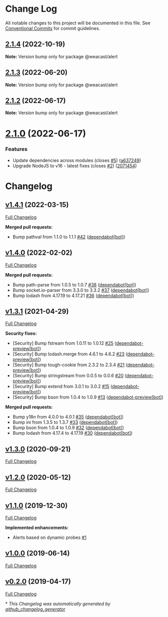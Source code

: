 # Change Log

All notable changes to this project will be documented in this file.
See [Conventional Commits](https://conventionalcommits.org) for commit guidelines.

## [2.1.4](https://github.com/weacast/weacast/compare/v2.1.3...v2.1.4) (2022-10-19)

**Note:** Version bump only for package @weacast/alert





## [2.1.3](https://github.com/weacast/weacast/compare/v2.1.2...v2.1.3) (2022-06-20)

**Note:** Version bump only for package @weacast/alert





## [2.1.2](https://github.com/weacast/weacast/compare/v2.1.1...v2.1.2) (2022-06-17)

**Note:** Version bump only for package @weacast/alert






# [2.1.0](https://github.com/weacast/weacast/compare/v2.0.3...v2.1.0) (2022-06-17)

### Features

* Update dependencies across modules (closes [#5](https://github.com/weacast/weacast/issues/5)) ([a637249](https://github.com/weacast/weacast/commit/a6372498954a246f2e1bfb2deecfcac4e3e70665))
* Upgrade NodeJS to v16 - latest fixes (closes [#2](https://github.com/weacast/weacast/issues/2)) ([2071454](https://github.com/weacast/weacast/commit/2071454415249f33ad16be37f5672606633250db))

# Changelog

## [v1.4.1](https://github.com/weacast/weacast-alert/tree/v1.4.1) (2022-03-15)

[Full Changelog](https://github.com/weacast/weacast-alert/compare/v1.4.0...v1.4.1)

**Merged pull requests:**

- Bump pathval from 1.1.0 to 1.1.1 [\#42](https://github.com/weacast/weacast-alert/pull/42) ([dependabot[bot]](https://github.com/apps/dependabot))

## [v1.4.0](https://github.com/weacast/weacast-alert/tree/v1.4.0) (2022-02-02)

[Full Changelog](https://github.com/weacast/weacast-alert/compare/v1.3.1...v1.4.0)

**Merged pull requests:**

- Bump path-parse from 1.0.5 to 1.0.7 [\#38](https://github.com/weacast/weacast-alert/pull/38) ([dependabot[bot]](https://github.com/apps/dependabot))
- Bump socket.io-parser from 3.3.0 to 3.3.2 [\#37](https://github.com/weacast/weacast-alert/pull/37) ([dependabot[bot]](https://github.com/apps/dependabot))
- Bump lodash from 4.17.19 to 4.17.21 [\#36](https://github.com/weacast/weacast-alert/pull/36) ([dependabot[bot]](https://github.com/apps/dependabot))

## [v1.3.1](https://github.com/weacast/weacast-alert/tree/v1.3.1) (2021-04-29)

[Full Changelog](https://github.com/weacast/weacast-alert/compare/v1.3.0...v1.3.1)

**Security fixes:**

- \[Security\] Bump fstream from 1.0.11 to 1.0.12 [\#25](https://github.com/weacast/weacast-alert/pull/25) ([dependabot-preview[bot]](https://github.com/apps/dependabot-preview))
- \[Security\] Bump lodash.merge from 4.6.1 to 4.6.2 [\#23](https://github.com/weacast/weacast-alert/pull/23) ([dependabot-preview[bot]](https://github.com/apps/dependabot-preview))
- \[Security\] Bump tough-cookie from 2.3.2 to 2.3.4 [\#21](https://github.com/weacast/weacast-alert/pull/21) ([dependabot-preview[bot]](https://github.com/apps/dependabot-preview))
- \[Security\] Bump stringstream from 0.0.5 to 0.0.6 [\#20](https://github.com/weacast/weacast-alert/pull/20) ([dependabot-preview[bot]](https://github.com/apps/dependabot-preview))
- \[Security\] Bump extend from 3.0.1 to 3.0.2 [\#15](https://github.com/weacast/weacast-alert/pull/15) ([dependabot-preview[bot]](https://github.com/apps/dependabot-preview))
- \[Security\] Bump bson from 1.0.4 to 1.0.9 [\#13](https://github.com/weacast/weacast-alert/pull/13) ([dependabot-preview[bot]](https://github.com/apps/dependabot-preview))

**Merged pull requests:**

- Bump y18n from 4.0.0 to 4.0.1 [\#35](https://github.com/weacast/weacast-alert/pull/35) ([dependabot[bot]](https://github.com/apps/dependabot))
- Bump ini from 1.3.5 to 1.3.7 [\#33](https://github.com/weacast/weacast-alert/pull/33) ([dependabot[bot]](https://github.com/apps/dependabot))
- Bump bson from 1.0.4 to 1.0.9 [\#32](https://github.com/weacast/weacast-alert/pull/32) ([dependabot[bot]](https://github.com/apps/dependabot))
- Bump lodash from 4.17.4 to 4.17.19 [\#30](https://github.com/weacast/weacast-alert/pull/30) ([dependabot[bot]](https://github.com/apps/dependabot))

## [v1.3.0](https://github.com/weacast/weacast-alert/tree/v1.3.0) (2020-09-21)

[Full Changelog](https://github.com/weacast/weacast-alert/compare/v1.2.0...v1.3.0)

## [v1.2.0](https://github.com/weacast/weacast-alert/tree/v1.2.0) (2020-05-12)

[Full Changelog](https://github.com/weacast/weacast-alert/compare/v1.1.0...v1.2.0)

## [v1.1.0](https://github.com/weacast/weacast-alert/tree/v1.1.0) (2019-12-30)

[Full Changelog](https://github.com/weacast/weacast-alert/compare/v1.0.0...v1.1.0)

**Implemented enhancements:**

- Alerts based on dynamic probes [\#1](https://github.com/weacast/weacast-alert/issues/1)

## [v1.0.0](https://github.com/weacast/weacast-alert/tree/v1.0.0) (2019-06-14)

[Full Changelog](https://github.com/weacast/weacast-alert/compare/v0.2.0...v1.0.0)

## [v0.2.0](https://github.com/weacast/weacast-alert/tree/v0.2.0) (2019-04-17)

[Full Changelog](https://github.com/weacast/weacast-alert/compare/1d40b6f92d23d118d2a80414658c67816316b77b...v0.2.0)



\* *This Changelog was automatically generated by [github_changelog_generator](https://github.com/github-changelog-generator/github-changelog-generator)*
